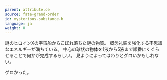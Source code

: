 ```yaml
---
parent: attribute.ce
source: fate-grand-order
id: mysterious-substance-b
language: ja
weight: 0
---
```


謎のヒロインXの宇宙船からこぼれ落ちた謎の物質。
概念礼装を強化する不思議なエネルギーが満ちている。
中心の球状の物体を1液から5液まで順番にくぐらせることで何かが完成するらしい。
見ようによってはわりとグロいかもしれない。

グロかった。
